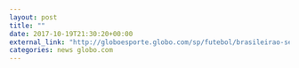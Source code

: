 ```yaml
---
layout: post
title: ""
date: 2017-10-19T21:30:20+00:00
external_link: "http://globoesporte.globo.com/sp/futebol/brasileirao-serie-a/jogo/19-10-2017/palmeiras-ponte-preta/"
categories: news globo.com
---
```

